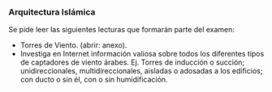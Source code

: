 ### Arquitectura Islámica
Se pide leer las siguientes lecturas que formarán parte del examen:

- Torres de Viento. (abrir: anexo).
- Investiga en Internet información valiosa sobre todos los diferentes tipos de captadores de viento árabes. Ej. Torres de inducción o succión; unidireccionales, multidireccionales, aisladas o adosadas a los edificios; con ducto o sin él, con o sin humidificación.